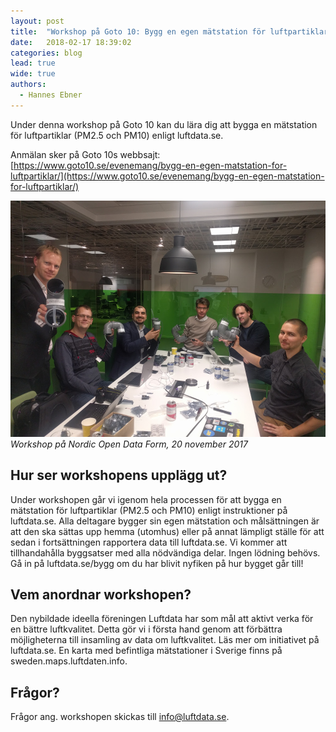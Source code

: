 ```yaml
---
layout: post
title:  "Workshop på Goto 10: Bygg en egen mätstation för luftpartiklar"
date:   2018-02-17 18:39:02
categories: blog
lead: true
wide: true
authors:
  - Hannes Ebner
---
```

Under denna workshop på Goto 10 kan du lära dig att bygga en mätstation för luftpartiklar (PM2.5 och PM10) enligt luftdata.se.

Anmälan sker på Goto 10s webbsajt: [https://www.goto10.se/evenemang/bygg-en-egen-matstation-for-luftpartiklar/](https://www.goto10.se/evenemang/bygg-en-egen-matstation-for-luftpartiklar/)

![](/assets/20171120_nodf.jpg)
*Workshop på Nordic Open Data Form, 20 november 2017*

## Hur ser workshopens upplägg ut?

Under workshopen går vi igenom hela processen för att bygga en mätstation för luftpartiklar (PM2.5 och PM10) enligt instruktioner på luftdata.se. Alla deltagare bygger sin egen mätstation och målsättningen är att den ska sättas upp hemma (utomhus) eller på annat lämpligt ställe för att sedan i fortsättningen rapportera data till luftdata.se. Vi kommer att tillhandahålla byggsatser med alla nödvändiga delar. Ingen lödning behövs. Gå in på luftdata.se/bygg om du har blivit nyfiken på hur bygget går till!

## Vem anordnar workshopen?

Den nybildade ideella föreningen Luftdata har som mål att aktivt verka för en bättre luftkvalitet. Detta gör vi i första hand genom att förbättra möjligheterna till insamling av data om luftkvalitet. Läs mer om initiativet på luftdata.se. En karta med befintliga mätstationer i Sverige finns på sweden.maps.luftdaten.info.

## Frågor?

Frågor ang. workshopen skickas till [info@luftdata.se](mailto:info@luftdata.se).